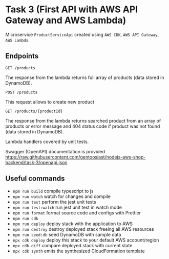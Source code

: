 # Task 3 (First API with AWS API Gateway and AWS Lambda)

Microservice `ProductServiceApi` created using `AWS CDK`, `AWS API Gateway`, `AWS Lambda`.

## Endpoints

`GET /products`

The response from the lambda returns full array of products (data stored in DynamoDB).

`POST /products`

This request allows to create new product

`GET /products/{productId}`

The response from the lambda returns searched product from an array of products or error message and 404 status code if product was not found (data stored in DynamoDB).

Lambda handlers covered by unit tests.

Swagger (OpenAPI) documentation is provided <https://raw.githubusercontent.com/gentoosiast/nodejs-aws-shop-backend/task-3/openapi.json>

## Useful commands

- `npm run build` compile typescript to js
- `npm run watch` watch for changes and compile
- `npm run test` perform the jest unit tests
- `npm run test:watch` run jest unit test in watch mode
- `npm run format` format source code and configs with Prettier
- `npm run cdk`
- `npm run deploy` deploy stack with the application to AWS
- `npm run destroy` destroy deployed stack freeing all AWS resources
- `npm run seed:db` seed DynamoDB with sample data
- `npx cdk deploy` deploy this stack to your default AWS account/region
- `npx cdk diff` compare deployed stack with current state
- `npx cdk synth` emits the synthesized CloudFormation template
